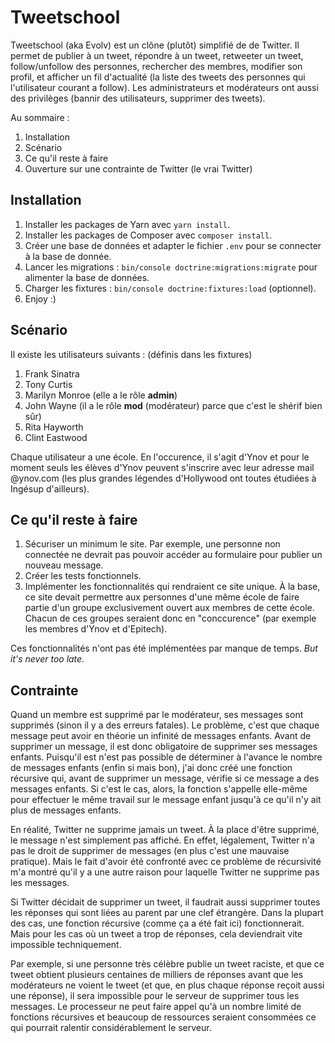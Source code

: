 # Tweetschool
 Tweetschool (aka Evolv) est un clône (plutôt) simplifié de de Twitter. Il permet de publier à un tweet, répondre à un tweet, retweeter un tweet, follow/unfollow des personnes, rechercher des membres, modifier son profil, et afficher un fil d'actualité (la liste des tweets des personnes qui l'utilisateur courant a follow). Les administrateurs et modérateurs ont aussi des privilèges (bannir des utilisateurs, supprimer des tweets).
 
 Au sommaire :
  1. Installation
  1. Scénario
  1. Ce qu'il reste à faire
  1. Ouverture sur une contrainte de Twitter (le vrai Twitter)  

## Installation

1. Installer les packages de Yarn avec `yarn install`.
1. Installer les packages de Composer avec `composer install`.
1. Créer une base de données et adapter le fichier `.env` pour se connecter à la base de donnée.
1. Lancer les migrations : `bin/console doctrine:migrations:migrate` pour alimenter la base de données.
1. Charger les fixtures : `bin/console doctrine:fixtures:load` (optionnel).
1. Enjoy :)

## Scénario
Il existe les utilisateurs suivants : (définis dans les fixtures)
1. Frank Sinatra
1. Tony Curtis
1. Marilyn Monroe (elle a le rôle __admin__)
1. John Wayne (il a le rôle __mod__ (modérateur) parce que c'est le shérif bien sûr)
1. Rita Hayworth
1. Clint Eastwood

Chaque utilisateur a une école. En l'occurence, il s'agit d'Ynov et pour le moment seuls les élèves d'Ynov peuvent s'inscrire avec leur adresse mail @ynov.com (les plus grandes légendes d'Hollywood ont toutes étudiées à Ingésup d'ailleurs).

## Ce qu'il reste à faire
1. Sécuriser un minimum le site. Par exemple, une personne non connectée ne devrait pas pouvoir accéder au formulaire pour publier un nouveau message.
1. Créer les tests fonctionnels.
1. Implémenter les fonctionnalités qui rendraient ce site unique. À la base, ce site devait permettre aux personnes d'une même école de faire partie d'un groupe exclusivement ouvert aux membres de cette école. Chacun de ces groupes seraient donc en "conccurence" (par exemple les membres d'Ynov et d'Epitech).

Ces fonctionnalités n'ont pas été implémentées par manque de temps. _But it's never too late._

## Contrainte
Quand un membre est supprimé par le modérateur, ses messages sont supprimés (sinon il y a des erreurs fatales). Le problème, c'est que chaque message peut avoir en théorie un infinité de messages enfants. Avant de supprimer un message, il est donc obligatoire de supprimer ses messages enfants. Puisqu'il est n'est pas possible de déterminer à l'avance le nombre de messages enfants (enfin si mais bon), j'ai donc créé une fonction récursive qui, avant de supprimer un message, vérifie si ce message a des messages enfants. Si c'est le cas, alors, la fonction s'appelle elle-même pour effectuer le même travail sur le message enfant jusqu'à ce qu'il n'y ait plus de messages enfants.

En réalité, Twitter ne supprime jamais un tweet. À la place d'être supprimé, le message n'est simplement pas affiché. En effet, légalement, Twitter n'a pas le droit de supprimer de messages (en plus c'est une mauvaise pratique). Mais le fait d'avoir été confronté avec ce problème de récursivité m'a montré qu'il y a une autre raison pour laquelle Twitter ne supprime pas les messages.

Si Twitter décidait de supprimer un tweet, il faudrait aussi supprimer toutes les réponses qui sont liées au parent par une clef étrangère. Dans la plupart des cas, une fonction récursive (comme ça a été fait ici) fonctionnerait. Mais pour les cas où un tweet a trop de réponses, cela deviendrait vite impossible techniquement.

Par exemple, si une personne très célèbre publie un tweet raciste, et que ce tweet obtient plusieurs centaines de milliers de réponses avant que les modérateurs ne voient le tweet (et que, en plus chaque réponse reçoit aussi une réponse), il sera impossible pour le serveur de supprimer tous les messages. Le processeur ne peut faire appel qu'à un nombre limité de fonctions récursives et beaucoup de ressources seraient consommées ce qui pourrait ralentir considérablement le serveur.